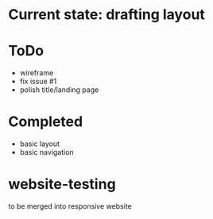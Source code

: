 # Current state: drafting layout

# ToDo
- wireframe
- fix issue #1
- polish title/landing page

# Completed
- basic layout
- basic navigation

# website-testing
 to be merged into responsive website
